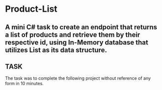 ﻿# Product-List
## A mini C# task to create an endpoint that returns a list of products and retrieve them by their respective id, using In-Memory database that utilizes List as its data structure. 
## TASK
The task was to complete the following project without reference of any form in 10 minutes.

